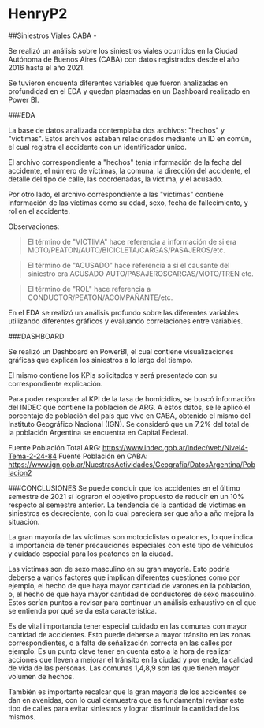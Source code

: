 # HenryP2

##Siniestros Viales CABA - 


Se realizó un análisis sobre los siniestros viales ocurridos en la Ciudad Autónoma de Buenos Aires (CABA) con datos registrados desde el año 2016 hasta el año 2021.

Se tuvieron encuenta diferentes variables que fueron analizadas en profundidad en el EDA y quedan plasmadas en un Dashboard realizado en Power BI. 

###EDA

La base de datos analizada contemplaba dos archivos: "hechos" y "victimas".
Estos archivos estaban relacionados mediante un ID en común, el cual registra el accidente con un identificador único.

El archivo correspondiente a "hechos" tenía información de la fecha del accidente, el número de víctimas, la comuna, la dirección del accidente, el detalle del tipo de calle, las coordenadas, la victima,  y el acusado.

Por otro lado, el archivo correspondiente a las "víctimas" contiene información de las víctimas como su edad, sexo, fecha de fallecimiento, y rol en el accidente.


Observaciones: 
>  El término de "VICTIMA" hace referencia a información de si era MOTO/PEATON/AUTO/BICICLETA/CARGAS/PASAJEROS/etc.

> El término de "ACUSADO" hace referencia a si el causante del siniestro era ACUSADO
AUTO/PASAJEROSCARGAS/MOTO/TREN etc.

> El término de "ROL" hace referencia a CONDUCTOR/PEATON/ACOMPAÑANTE/etc.

En el EDA se realizó un análisis profundo sobre las diferentes variables utilizando diferentes gráficos y evaluando correlaciones entre variables.



###DASHBOARD

Se realizó un Dashboard en PowerBI, el cual contiene visualizaciones gráficas que explican los siniestros a lo largo del tiempo.

El mismo contiene los KPIs solicitados y será presentado con su correspondiente explicación.

Para poder responder al KPI de la tasa de homicidios, se buscó información del INDEC que contiene la población de ARG. A estos datos, se le aplicó el porcentaje de población del país que vive en CABA, obtenido el mismo del Instituto Geográfico Nacional (IGN).
Se consideró que un 7,2% del total de la población Argentina se encuentra en Capital Federal.

Fuente Población Total ARG:	https://www.indec.gob.ar/indec/web/Nivel4-Tema-2-24-84
Fuente Población en CABA:	https://www.ign.gob.ar/NuestrasActividades/Geografia/DatosArgentina/Poblacion2



###CONCLUSIONES
Se puede concluir que los accidentes en el último semestre de 2021 sí lograron el objetivo propuesto de reducir en un 10% respecto al semestre anterior. La tendencia de la cantidad de victimas en siniestros es decreciente, con lo cual pareciera ser que año a año mejora la situación.

La gran mayoría de las víctimas son motociclistas o peatones, lo que indica la importancia de tener precauciones especiales con este tipo de vehículos y cuidado especial para los peatones en la ciudad.

Las victimas son de sexo masculino en su gran mayoría. Esto podría deberse a varios factores que implican diferentes cuestiones como por ejemplo, el hecho de que haya mayor cantidad de varones en la población, o, el hecho de que haya mayor cantidad de conductores de sexo masculino. Estos serían puntos a revisar para continuar un análisis exhaustivo en el que se entienda por qué se da esta característica.

Es de vital importancia tener especial cuidado en las comunas con mayor cantidad de accidentes. Esto puede deberse a mayor tránsito en las zonas correspondientes, o a falta de señalización correcta en las calles por ejemplo. Es un punto clave tener en cuenta esto a la hora de realizar acciones que lleven a mejorar el tránsito en la ciudad y por ende, la calidad de vida de las personas. Las comunas 1,4,8,9 son las que tienen mayor volumen de hechos.

También es importante recalcar que la gran mayoría de los accidentes se dan en avenidas, con lo cual demuestra que es fundamental revisar este tipo de calles para evitar siniestros y lograr disminuir la cantidad de los mismos.



